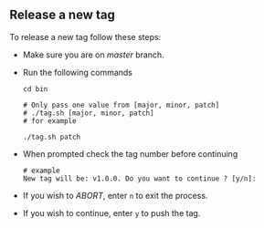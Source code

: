 ## Release a new tag

To release a new tag follow these steps:

- Make sure you are on _master_ branch.

- Run the following commands

  ```
  cd bin

  # Only pass one value from [major, minor, patch]
  # ./tag.sh [major, minor, patch]
  # for example

  ./tag.sh patch
  ```

- When prompted check the tag number before continuing

  ```
  # example
  New tag will be: v1.0.0. Do you want to continue ? [y/n]:
  ```

- If you wish to _ABORT_, enter `n` to exit the process.
- If you wish to continue, enter `y` to push the tag.
